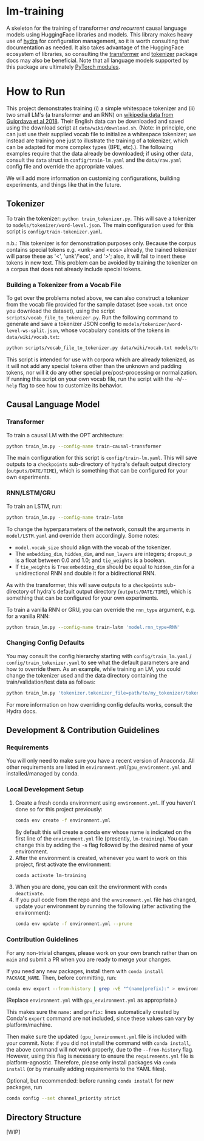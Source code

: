 # lm-training

A skeleton for the training of transformer _and recurrent_ causal language models using HuggingFace libraries and models.  This library makes heavy use of [hydra](https://hydra.cc) for configuration management, so it is worth consulting that documentation as needed.  It also takes advantage of the HuggingFace ecosystem of libraries, so consulting the [transformer](https://huggingface.co/docs/transformers/index) and [tokenizer](https://huggingface.co/docs/tokenizers/index) package docs may also be beneficial.  Note that all language models supported by this package are ultimately [PyTorch modules](https://pytorch.org/docs/stable/generated/torch.nn.Module.html).

# How to Run

This project demonstrates training (i) a simple whitespace tokenizer and (ii) two small LM's (a transformer and an RNN) on [wikipedia data from Gulordava et al 2018](https://github.com/facebookresearch/colorlessgreenRNNs/tree/main/data).  Their English data can be downloaded and saved using the download script at `data/wiki/download.sh`.  (Note: in principle, one can just use their supplied vocab file to initialize a whitespace tokenizer; we instead are training one just to illustrate the training of a tokenizer, which can be adapted for more complex types (BPE, etc).).  The following examples require that the data already be downloaded; if using other data, consult the `data` struct in `config/train-lm.yaml` and the `data/raw.yaml` config file and override the appropriate values.

We will add more information on customizing configurations, building experiments, and things like that in the future.

## Tokenizer

To train the tokenizer: `python train_tokenizer.py`.  This will save a tokenizer to `models/tokenizer/word-level.json`.  The main configuration used for this script is `config/train-tokenizer.yaml`.

n.b.: This tokenizer is for demonstration purposes only.  Because the corpus contains special tokens e.g. \<unk\> and \<eos\> already, the trained tokenizer will parse these as '<', 'unk'/'eos', and '>'; also, it will fail to insert these tokens in new text.  This problem can be avoided by training the tokenizer on a corpus that does not already include special tokens.

### Building a Tokenizer from a Vocab File

To get over the problems noted above, we can also construct a tokenizer from the vocab file provided for the sample dataset (see `vocab.txt` once you download the dataset), using the script `scripts/vocab_file_to_tokenizer.py`.  Run the following command to generate and save a tokenizer JSON config to `models/tokenizer/word-level-ws-split.json`, whose vocabulary consists of the tokens in `data/wiki/vocab.txt`:

```sh
python scripts/vocab_file_to_tokenizer.py data/wiki/vocab.txt models/tokenizer/word-level-ws-split.json -p "<pad>" -u "<unk>" -s "<eos>"
```

This script is intended for use with corpora which are already tokenized, as it will not add any special tokens other than the unknown and padding tokens, nor will it do any other special pre/post-processing or normalization.  If running this script on your own vocab file, run the script with the `-h`/`--help` flag to see how to customize its behavior.

## Causal Language Model

### Transformer

To train a causal LM with the OPT architecture:
```sh
python train_lm.py --config-name train-causal-transformer
```

The main configuration for this script is `config/train-lm.yaml`.  This will save outputs to a `checkpoints` sub-directory of hydra's default output directory (`outputs/DATE/TIME`), which is something that can be configured for your own experiments.

### RNN/LSTM/GRU

To train an LSTM, run:

```sh
python train_lm.py --config-name train-lstm
```

To change the hyperparameters of the network, consult the arguments in `model/LSTM.yaml` and override them accordingly.  Some notes:
  * `model.vocab_size` should align with the vocab of the tokenizer.
  * The `embedding_dim`, `hidden_dim`, and `num_layers` are integers; `dropout_p` is a float between 0.0 and 1.0; and `tie_weights` is a boolean.
  * If `tie_weights` is `True`:`embedding_dim` should be equal to `hidden_dim` for a unidirectional RNN and double it for a bidirectional RNN.


As with the transformer, this will save outputs to a `checkpoints` sub-directory of hydra's default output directory (`outputs/DATE/TIME`), which is something that can be configured for your own experiments.

To train a vanilla RNN or GRU, you can override the `rnn_type` argument, e.g. for a vanilla RNN:

```sh
python train_lm.py --config-name train-lstm 'model.rnn_type=RNN'
```

### Changing Config Defaults

You may consult the config hierarchy starting with `config/train_lm.yaml` / `config/train_tokenizer.yaml` to see what the default parameters are and how to override them.  As an example, while training an LM, you could change the tokenizer used and the data directory containing the train/validation/test data as follows:

```sh
python train_lm.py 'tokenizer.tokenizer_file=path/to/my_tokenizer/tokenizer.json' 'data.base_dir=path/to/my/data/' [...remaining arguments...]
```

For more information on how overriding config defaults works, consult the Hydra docs.

## Development & Contribution Guidelines

### Requirements

You will only need to make sure you have a recent version of Anaconda.  All other requirements are listed in `environment.yml`/`gpu_environment.yml` and installed/managed by conda.

### Local Development Setup

1. Create a fresh conda environment using `environment.yml`.  If you haven't done so for this project previously:
    ```sh
    conda env create -f environment.yml
    ```
    By default this will create a conda env whose name is indicated on the first line of the `environment.yml` file (presently, `lm-training`).  You can change this by adding the `-n` flag followed by the desired name of your environment.
1. After the environment is created, whenever you want to work on this project, first activate the environment:
    ```sh
    conda activate lm-training
    ```
1. When you are done, you can exit the environment with `conda deactivate`.
1. If you pull code from the repo and the `environment.yml` file has changed, update your environment by running the following (after activating the environment):
    ```sh
    conda env update -f environment.yml --prune
    ```

### Contribution Guidelines

For any non-trivial changes, please work on your own branch rather than on `main` and submit a PR when you are ready to merge your changes.

If you need any new packages, install them with `conda install PACKAGE_NAME`.  Then, before committing, run:

```sh
conda env export --from-history | grep -vE "^(name|prefix):" > environment.yml
```

(Replace `environment.yml` with `gpu_environment.yml` as appropriate.)

This makes sure the `name:` and `prefix:` lines automatically created by Conda's `export` command are not included, since these values can vary by platform/machine.

Then make sure the updated `(gpu_)environment.yml` file is included with your commit.  Note: if you did not install the command with `conda install`, the above command will not work properly, due to the `--from-history` flag.  However, using this flag is necessary to ensure the `requirements.yml` file is platform-agnostic.  Therefore, please only install packages via `conda install` (or by manually adding requirements to the YAML files).

Optional, but recommended: before running `conda install` for new packages, run
```sh
conda config --set channel_priority strict
```

## Directory Structure

[WIP]
